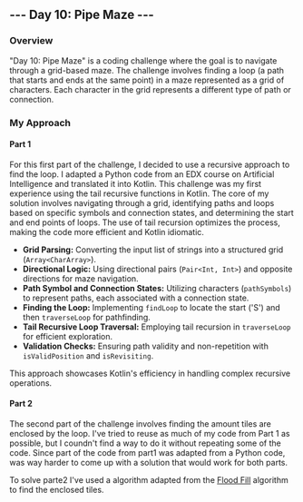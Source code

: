 ## --- Day 10: Pipe Maze ---

### Overview
"Day 10: Pipe Maze" is a coding challenge where the goal is to navigate through a grid-based maze. 
The challenge involves finding a loop (a path that starts and ends at the same point) in a maze represented as a grid of characters.
Each character in the grid represents a different type of path or connection.

### My Approach

#### Part 1
For this first part of the challenge, I decided to use a recursive approach to find the loop.
I adapted a Python code from an EDX course on Artificial Intelligence and translated it into Kotlin. 
This challenge was my first experience using the tail recursive functions in Kotlin. 
The core of my solution involves navigating through a grid, identifying paths and loops based on specific symbols and connection states, and determining the start and end points of loops.
The use of tail recursion optimizes the process, making the code more efficient and Kotlin idiomatic.


- **Grid Parsing:** Converting the input list of strings into a structured grid (`Array<CharArray>`).
- **Directional Logic:** Using directional pairs (`Pair<Int, Int>`) and opposite directions for maze navigation.
- **Path Symbol and Connection States:** Utilizing characters (`pathSymbols`) to represent paths, each associated with a connection state.
- **Finding the Loop:** Implementing `findLoop` to locate the start ('S') and then `traverseLoop` for pathfinding.
- **Tail Recursive Loop Traversal:** Employing tail recursion in `traverseLoop` for efficient exploration.
- **Validation Checks:** Ensuring path validity and non-repetition with `isValidPosition` and `isRevisiting`.

This approach showcases Kotlin's efficiency in handling complex recursive operations.
#### Part 2

The second part of the challenge involves finding the amount tiles are enclosed by the loop. I've tried to reuse as much of my code from Part 1 as possible, 
but I coundn't find a way to do it without repeating some of the code. 
Since part of the code from part1 was adapted from a Python code, was way harder to come up with a solution that would work for both parts.


To solve parte2 I've used a algorithm adapted from the [Flood Fill](https://en.wikipedia.org/wiki/Flood_fill) algorithm to find the enclosed tiles.
